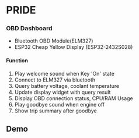 # PRIDE
### OBD Dashboard
- Bluetooth OBD Module(ELM327)
- ESP32 Cheap Yellow Display (ESP32-2432S028)

####  Function
1. Play welcome sound when Key 'On' state
2. Connect to ELM327 via bluetooth
3. Query battery voltage, coolant temperature
4. Update display widget with query result
5. Display OBD connection status, CPU/RAM Usage
6. Play goodbye sound when engine off
7. Show trip summary after goodbye

##  Demo